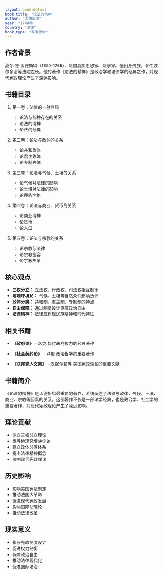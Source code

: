 ```yaml
---
layout: book-detail
book_title: "论法的精神"
author: "孟德斯鸠"
year: "1748年"
country: "法国"
book_type: "政治哲学"
---
```


## 作者背景

夏尔·德·孟德斯鸠（1689-1755），法国启蒙思想家、法学家。他出身贵族，曾任波尔多高等法院院长。他的著作《论法的精神》是政治学和法律学的经典之作，对现代宪政理论产生了深远影响。

## 书籍目录

1. 第一卷：法律的一般性质
   - 论法与各种存在的关系
   - 论法的精神
   - 论法的分类

2. 第二卷：论法与政体的关系
   - 论共和政体
   - 论君主政体
   - 论专制政体

3. 第三卷：论法与气候、土壤的关系
   - 论气候对法律的影响
   - 论土壤对法律的影响
   - 论民族性格

4. 第四卷：论法与商业、货币的关系
   - 论商业精神
   - 论货币
   - 论人口

5. 第五卷：论法与宗教的关系
   - 论宗教与法律
   - 论宗教宽容
   - 论宗教改革

## 核心观点

- **三权分立：** 立法权、行政权、司法权相互制衡
- **地理环境论：** 气候、土壤等自然条件影响法律
- **政体分类：** 共和制、君主制、专制制的特点
- **自由保障：** 通过制度设计保障政治自由
- **法律精神：** 法律应体现民族精神和时代特征

## 相关书籍

- **《政府论》** - 洛克
  探讨政府权力的经典著作

- **《社会契约论》** - 卢梭
  政治哲学的重要著作

- **《联邦党人文集》** - 汉密尔顿等
  美国宪政理论的重要文献

## 书籍简介

《论法的精神》是孟德斯鸠最重要的著作，系统阐述了法律与政体、气候、土壤、商业、宗教等因素的关系。这部著作不仅是一部法学经典，也是政治学、社会学的重要著作，对现代宪政理论产生了深远影响。

## 理论贡献

- 创立三权分立理论
- 发展地理环境决定论
- 建立政体分类体系
- 提出法律精神概念
- 影响现代宪政理论

## 历史影响

- 影响美国宪法制定
- 推动法国大革命
- 促进现代宪政发展
- 影响国际法理论
- 推动法律改革

## 现实意义

- 指导宪政制度设计
- 促进权力制衡
- 保障政治自由
- 推动法律现代化
- 促进国际法治
